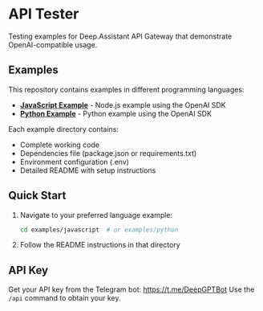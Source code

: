 # API Tester

Testing examples for Deep.Assistant API Gateway that demonstrate OpenAI-compatible usage.

## Examples

This repository contains examples in different programming languages:

- **[JavaScript Example](examples/javascript/)** - Node.js example using the OpenAI SDK
- **[Python Example](examples/python/)** - Python example using the OpenAI SDK

Each example directory contains:
- Complete working code
- Dependencies file (package.json or requirements.txt)
- Environment configuration (.env)
- Detailed README with setup instructions

## Quick Start

1. Navigate to your preferred language example:
   ```bash
   cd examples/javascript  # or examples/python
   ```

2. Follow the README instructions in that directory

## API Key

Get your API key from the Telegram bot: https://t.me/DeepGPTBot
Use the `/api` command to obtain your key.